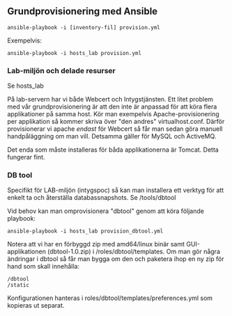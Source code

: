 ## Grundprovisionering med Ansible

    ansible-playbook -i [inventory-fil] provision.yml
    
Exempelvis:

    ansible-playbook -i hosts_lab provision.yml
    
### Lab-miljön och delade resurser

Se hosts_lab

På lab-servern har vi både Webcert och Intygstjänsten. Ett litet problem med vår grundprovisionering är att den inte är anpassad för att köra flera applikationer på samma host. Kör man exempelvis Apache-provisionering per applikation så kommer skriva över "den andres" virtualhost.conf. Därför provisionerar vi apache _endast_ för Webcert så får man sedan göra manuell handpåläggning om man vill. Detsamma gäller för MySQL och ActiveMQ.

Det enda som måste installeras för båda applikationerna är Tomcat. Detta fungerar fint.

### DB tool

Specifikt för LAB-miljön (intygspoc) så kan man installera ett verktyg för att enkelt ta och återställa databassnapshots. Se /tools/dbtool

Vid behov kan man omprovisionera "dbtool" genom att köra följande playbook:

    ansible-playbook -i hosts_lab provision_dbtool.yml
    
Notera att vi har en förbyggd zip med amd64/linux binär samt GUI-applikationen (dbtool-1.0.zip) i /roles/dbtool/templates. Om man gör några ändringar i dbtool så får man bygga om den och paketera ihop en ny zip för hand som skall innehålla:

    /dbtool
    /static
    
Konfigurationen hanteras i roles/dbtool/templates/preferences.yml som kopieras ut separat.
